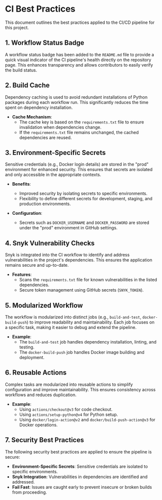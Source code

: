 # CI Best Practices

This document outlines the best practices applied to the CI/CD pipeline for this project.

## 1. Workflow Status Badge

A workflow status badge has been added to the `README.md` file to provide a quick visual indicator of the CI pipeline's health directly on the repository page. This enhances transparency and allows contributors to easily verify the build status.

## 2. Build Cache

Dependency caching is used to avoid redundant installations of Python packages during each workflow run. This significantly reduces the time spent on dependency installation.

- **Cache Mechanism**:
  - The cache key is based on the `requirements.txt` file to ensure invalidation when dependencies change.
  - If the `requirements.txt` file remains unchanged, the cached dependencies are reused.

## 3. Environment-Specific Secrets

Sensitive credentials (e.g., Docker login details) are stored in the "prod" environment for enhanced security. This ensures that secrets are isolated and only accessible in the appropriate contexts.

- **Benefits**:
  - Improved security by isolating secrets to specific environments.
  - Flexibility to define different secrets for development, staging, and production environments.

- **Configuration**:
  - Secrets such as `DOCKER_USERNAME` and `DOCKER_PASSWORD` are stored under the "prod" environment in GitHub settings.

## 4. Snyk Vulnerability Checks

Snyk is integrated into the CI workflow to identify and address vulnerabilities in the project's dependencies. This ensures the application remains secure and up-to-date.

- **Features**:
  - Scans the `requirements.txt` file for known vulnerabilities in the listed dependencies.
  - Secure token management using GitHub secrets (`SNYK_TOKEN`).

## 5. Modularized Workflow

The workflow is modularized into distinct jobs (e.g., `build-and-test`, `docker-build-push`) to improve readability and maintainability. Each job focuses on a specific task, making it easier to debug and extend the pipeline.

- **Example**:
  - The `build-and-test` job handles dependency installation, linting, and testing.
  - The `docker-build-push` job handles Docker image building and deployment.

## 6. Reusable Actions

Complex tasks are modularized into reusable actions to simplify configuration and improve maintainability. This ensures consistency across workflows and reduces duplication.

- **Example**:
  - Using `actions/checkout@v3` for code checkout.
  - Using `actions/setup-python@v4` for Python setup.
  - Using `docker/login-action@v2` and `docker/build-push-action@v3` for Docker operations.

## 7. Security Best Practices

The following security best practices are applied to ensure the pipeline is secure:

- **Environment-Specific Secrets**: Sensitive credentials are isolated to specific environments.
- **Snyk Integration**: Vulnerabilities in dependencies are identified and addressed.
- **Fail Fast**: Issues are caught early to prevent insecure or broken builds from proceeding.